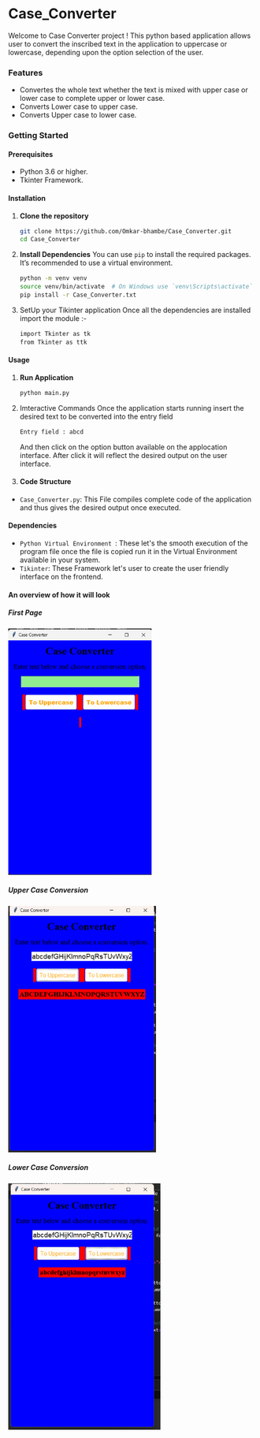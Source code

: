 # Case_Converter
Welcome to Case Converter project ! This python based application allows user to convert the inscribed text in the application to uppercase or lowercase, depending upon the option selection of the user.

### Features 
- Convertes the whole text whether the text is mixed with upper case or lower case to complete upper or lower case.
- Converts Lower case to upper case.
- Converts Upper case to lower case.

### Getting Started
#### Prerequisites
- Python 3.6 or higher.
- Tkinter Framework.

#### Installation 

1. **Clone the repository**
    ```bash
    git clone https://github.com/Omkar-bhambe/Case_Converter.git
    cd Case_Converter
    ```
2. **Install Dependencies**
    You can use `pip` to install the required packages. It’s recommended to use a virtual environment.

    ```bash
    python -m venv venv
    source venv/bin/activate  # On Windows use `venv\Scripts\activate`
    pip install -r Case_Converter.txt
    ```

3. SetUp your Tikinter application
   Once all the dependencies are installed import the module :- 
   ```bash
   import Tkinter as tk
   from Tkinter as ttk
   ```

#### Usage 

1. **Run Application**

   ```bash
   python main.py
   ```

2. Imteractive Commands
   Once the application starts running insert the desired text to be converted into the entry field
   ```bash
   Entry field : abcd
   ```
   And then click on the option button available on the applocation interface.
   After click it will reflect the desired output on the user interface.

3. #### Code Structure
  - `Case_Converter.py`: This File compiles complete code of the application and thus gives the desired output once executed.

#### Dependencies

- `Python Virtual Environment `: These let's the smooth execution of the program file once the file is copied run it in the Virtual Environment available in your system.
- `Tikinter`: These Framework let's user to create the user friendly interface on the frontend.

#### An overview of how it will look 

##### First Page
<img src = "https://github.com/Omkar-bhambe/Case_Converter/blob/main/Output/First%20Page.png" height="500">

##### Upper Case Conversion
<img src = "https://github.com/Omkar-bhambe/Case_Converter/blob/main/Output/Upper_Case.png" height = "500">

##### Lower Case Conversion
<img src = "https://github.com/Omkar-bhambe/Case_Converter/blob/main/Output/Lower_Case.png" height = "500">
